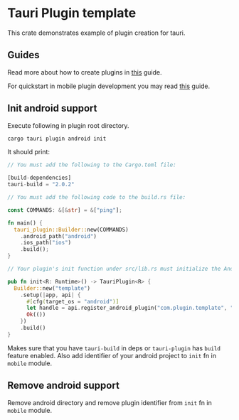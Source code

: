 # Tauri Plugin template

This crate demonstrates example of plugin creation for tauri.

## Guides

Read more about how to create plugins in [this](https://tauri.app/develop/plugins) guide.

For quickstart in mobile plugin development you may read [this](https://tauritutorials.com/blog/develop-a-tauri-plugin-for-android) guide.

## Init android support

Execute following in plugin root directory.

```bash
cargo tauri plugin android init
```

It should print:

```rust
// You must add the following to the Cargo.toml file:

[build-dependencies]
tauri-build = "2.0.2"

// You must add the following code to the build.rs file:

const COMMANDS: &[&str] = &["ping"];

fn main() {
  tauri_plugin::Builder::new(COMMANDS)
    .android_path("android")
    .ios_path("ios")
    .build();
}

// Your plugin's init function under src/lib.rs must initialize the Android plugin:

pub fn init<R: Runtime>() -> TauriPlugin<R> {
  Builder::new("template")
    .setup(|app, api| {
      #[cfg(target_os = "android")]
      let handle = api.register_android_plugin("com.plugin.template", "ExamplePlugin")?;
      Ok(())
    })
    .build()
}
```

Makes sure that you have `tauri-build` in deps or `tauri-plugin` has `build` feature enabled.
Also add identifier of your android project to `init` fn in `mobile` module.

## Remove android support

Remove android directory and remove plugin identifier from `init` fn in `mobile` module.
